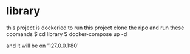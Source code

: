 # library

this project is dockeried 
to run this project clone the ripo and run these coomands
  $ cd library
  $ docker-compose up -d
 
 and it will be on '127.0.0.1:80'
